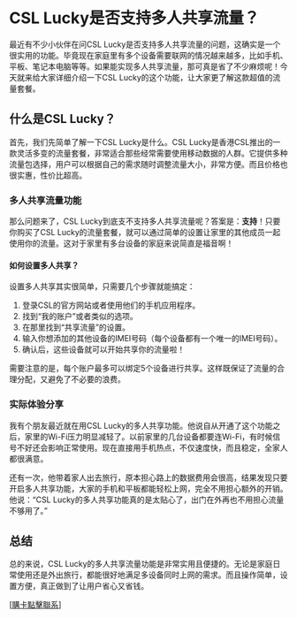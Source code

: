 # CSL Lucky是否支持多人共享流量？

最近有不少小伙伴在问CSL Lucky是否支持多人共享流量的问题，这确实是一个很实用的功能。毕竟现在家庭里有多个设备需要联网的情况越来越多，比如手机、平板、笔记本电脑等等。如果能实现多人共享流量，那可真是省了不少麻烦呢！今天就来给大家详细介绍一下CSL Lucky的这个功能，让大家更了解这款超值的流量套餐。

## 什么是CSL Lucky？

首先，我们先简单了解一下CSL Lucky是什么。CSL Lucky是香港CSL推出的一款灵活多变的流量套餐，非常适合那些经常需要使用移动数据的人群。它提供多种流量包选择，用户可以根据自己的需求随时调整流量大小，非常方便。而且价格也很实惠，性价比超高。

### 多人共享流量功能

那么问题来了，CSL Lucky到底支不支持多人共享流量呢？答案是：**支持**！只要你购买了CSL Lucky的流量套餐，就可以通过简单的设置让家里的其他成员一起使用你的流量。这对于家里有多台设备的家庭来说简直是福音啊！

#### 如何设置多人共享？

设置多人共享其实很简单，只需要几个步骤就能搞定：

1. 登录CSL的官方网站或者使用他们的手机应用程序。
2. 找到“我的账户”或者类似的选项。
3. 在那里找到“共享流量”的设置。
4. 输入你想添加的其他设备的IMEI号码（每个设备都有一个唯一的IMEI号码）。
5. 确认后，这些设备就可以开始共享你的流量啦！

需要注意的是，每个账户最多可以绑定5个设备进行共享。这样既保证了流量的合理分配，又避免了不必要的浪费。

### 实际体验分享

我有个朋友最近就在用CSL Lucky的多人共享功能。他说自从开通了这个功能之后，家里的Wi-Fi压力明显减轻了。以前家里的几台设备都要连Wi-Fi，有时候信号不好还会影响正常使用。现在直接用手机热点，不仅速度快，而且稳定，全家人都很满意。

还有一次，他带着家人出去旅行，原本担心路上的数据费用会很高，结果发现只要开启多人共享功能，大家的手机和平板都能轻松上网，完全不用担心额外的开销。他说：“CSL Lucky的多人共享功能真的是太贴心了，出门在外再也不用担心流量不够用了。”

## 总结

总的来说，CSL Lucky的多人共享流量功能是非常实用且便捷的。无论是家庭日常使用还是外出旅行，都能很好地满足多设备同时上网的需求。而且操作简单，设置方便，真正做到了让用户省心又省钱。

[[購卡點擊聯系](https://t.me/s/esim1088)]